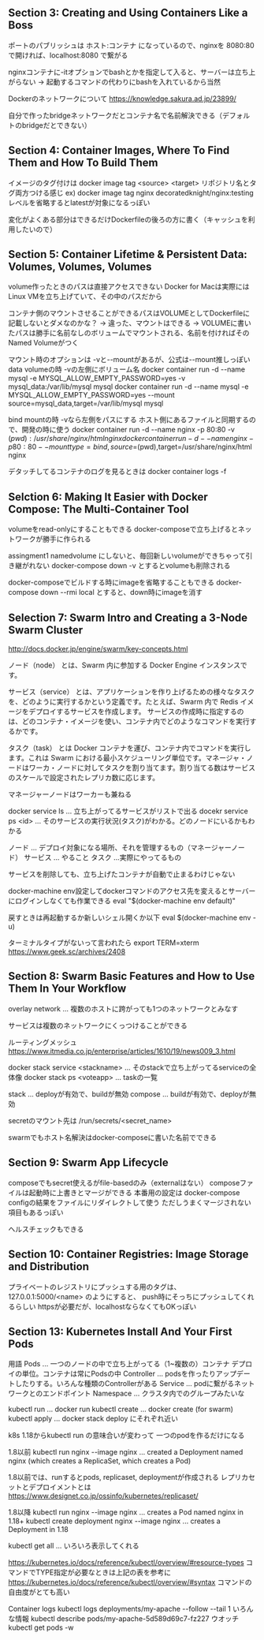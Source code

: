 ## Section 3: Creating and Using Containers Like a Boss
ポートのパブリッシュは ホスト:コンテナ になっているので、nginxを 8080:80 で開ければ、localhost:8080 で繋がる

nginxコンテナに-itオプションでbashとかを指定して入ると、サーバーは立ち上がらない
→ 起動するコマンドの代わりにbashを入れているから当然

Dockerのネットワークについて
https://knowledge.sakura.ad.jp/23899/

自分で作ったbridgeネットワークだとコンテナ名で名前解決できる（デフォルトのbridgeだとできない）

## Section 4: Container Images, Where To Find Them and How To Build Them
イメージのタグ付けは docker image tag \<source> \<target>
リポジトリ名とタグ両方つける感じ ex) docker image tag nginx decoratedknight/nginx:testing
レベルを省略するとlatestが対象になるっぽい

変化がよくある部分はできるだけDockerfileの後ろの方に書く（キャッシュを利用したいので）

## Section 5: Container Lifetime & Persistent Data: Volumes, Volumes, Volumes
volume作ったときのパスは直接アクセスできない
Docker for Macは実際にはLinux VMを立ち上げていて、その中のパスだから

コンテナ側のマウントさせることができるパスはVOLUMEとしてDockerfileに記載しないとダメなのかな？
→ 違った、マウントはできる
→ VOLUMEに書いたパスは勝手に名前なしのボリュームでマウントされる、名前を付ければそのNamed Volumeがつく

マウント時のオプションは -vと--mountがあるが、公式は--mount推しっぽい
data volumeの時 -vの左側にボリューム名
docker container run -d --name mysql -e MYSQL_ALLOW_EMPTY_PASSWORD=yes -v mysql_data:/var/lib/mysql mysql
docker container run -d --name mysql -e MYSQL_ALLOW_EMPTY_PASSWORD=yes --mount source=mysql_data,target=/var/lib/mysql mysql

bind mountの時 -vなら左側をパスにする
ホスト側にあるファイルと同期するので、開発の時に使う
docker container run -d --name nginx -p 80:80 -v $(pwd):/usr/share/nginx/html nginx
docker container run -d --name nginx -p 80:80 --mount type=bind,source=$(pwd),target=/usr/share/nginx/html nginx

デタッチしてるコンテナのログを見るときは docker container logs -f 

## Selction 6: Making It Easier with Docker Compose: The Multi-Container Tool
volumeをread-onlyにすることもできる
docker-composeで立ち上げるとネットワークが勝手に作られる

assingment1
namedvolume にしないと、毎回新しいvolumeができちゃって引き継がれない
docker-compose down -v とするとvolumeも削除される

docker-composeでビルドする時にimageを省略することもできる
docker-compose down --rmi local とすると、down時にimageを消す

## Selection 7: Swarm Intro and Creating a 3-Node Swarm Cluster
http://docs.docker.jp/engine/swarm/key-concepts.html

ノード（node） とは、Swarm 内に参加する Docker Engine インスタンスです。

サービス（service） とは、アプリケーションを作り上げるための様々なタスクを、どのように実行するかという定義です。たとえば、Swarm 内で Redis イメージをデプロイするサービスを作成します。
サービスの作成時に指定するのは、どのコンテナ・イメージを使い、コンテナ内でどのようなコマンドを実行するかです。

タスク（task） とは Docker コンテナを運び、コンテナ内でコマンドを実行します。これは Swarm における最小スケジューリング単位です。マネージャ・ノードはワーカ・ノードに対してタスクを割り当てます。割り当てる数はサービスのスケールで設定されたレプリカ数に応じます。

マネージャーノードはワーカーも兼ねる

docker service ls ... 立ち上がってるサービスがリストで出る
docekr service ps \<id> ... そのサービスの実行状況(タスク)がわかる。どのノードにいるかもわかる

ノード ... デプロイ対象になる場所、それを管理するもの（マネージャーノード）
サービス ... やること
タスク ...実際にやってるもの

サービスを削除しても、立ち上げたコンテナが自動で止まるわけじゃない

docker-machine
env設定してdockerコマンドのアクセス先を変えるとサーバーにログインしなくても作業できる
eval "$(docker-machine env default)"

戻すときは再起動するか新しいシェル開くか以下
eval $(docker-machine env -u)

ターミナルタイプがないって言われたら
export TERM=xterm
https://www.geek.sc/archives/2408

## Section 8: Swarm Basic Features and How to Use Them In Your Workflow
overlay network ... 複数のホストに跨がっても1つのネットワークとみなす

サービスは複数のネットワークにくっつけることができる

ルーティングメッシュ
https://www.itmedia.co.jp/enterprise/articles/1610/19/news009_3.html

docker stack service \<stackname> ... そのstackで立ち上がってるserviceの全体像
docker stack ps \<voteapp> ... taskの一覧

stack ... deployが有効で、buildが無効
compose ... buildが有効で、deployが無効

secretのマウント先は /run/secrets/\<secret_name>

swarmでもホスト名解決はdocker-composeに書いた名前でできる

## Section 9: Swarm App Lifecycle
composeでもsecret使えるがfile-basedのみ（externalはない）
composeファイルは起動時に上書きとマージができる
本番用の設定は docker-compose configの結果をファイルにリダイレクトして使う
ただしうまくマージされない項目もあるっぽい

ヘルスチェックもできる

## Section 10: Container Registries: Image Storage and Distribution
プライベートのレジストリにプッシュする用のタグは、 127.0.0.1:5000/\<name> のようにすると、
push時にそっちにプッシュしてくれるらしい
httpsが必要だが、localhostならなくてもOKっぽい

## Section 13: Kubernetes Install And Your First Pods
用語
Pods ... 一つのノードの中で立ち上がってる（1~複数の）コンテナ
デプロイの単位。コンテナは常にPodsの中
Controller ... podsを作ったりアップデートしたりする。いろんな種類のControllerがある
Service ... podに繋がるネットワークとのエンドポイント
Namespace ... クラスタ内でのグループみたいな

kubectl run ... docker run
kubectl create ... docker create (for swarm)
kubectl apply ... docker stack deploy にそれぞれ近い

k8s 1.18からkubectl run の意味合いが変わって
一つのpodを作るだけになる

1.8以前
kubectl run nginx --image nginx 
... created a Deployment named nginx (which creates a ReplicaSet, which creates a Pod)

1.8以前では、runするとpods, replicaset, deploymentが作成される
レプリカセットとデプロイメントとは
https://www.designet.co.jp/ossinfo/kubernetes/replicaset/

1.8以降
kubectl run nginx --image nginx 
... creates a Pod named nginx in 1.18+
kubectl create deployment nginx --image nginx 
... creates a Deployment in 1.18

kubectl get all ... いろいろ表示してくれる

https://kubernetes.io/docs/reference/kubectl/overview/#resource-types
コマンドでTYPE指定が必要なときは上記の表を参考に
https://kubernetes.io/docs/reference/kubectl/overview/#syntax
コマンドの自由度がとても高い

Container logs 
kubectl logs deployments/my-apache --follow --tail 1
いろんな情報
kubectl describe pods/my-apache-5d589d69c7-fz227
ウオッチ
kubectl get pods -w